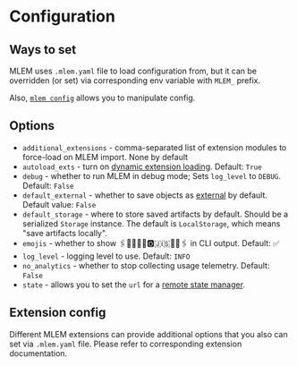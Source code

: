 # Configuration

## Ways to set

MLEM uses `.mlem.yaml` file to load configuration from, but it can be overridden
(or set) via corresponding env variable with `MLEM_` prefix.

Also, [`mlem config`](/doc/command-reference/config) allows you to manipulate
config.

## Options

- `additional_extensions` - comma-separated list of extension modules to
  force-load on MLEM import. None by default
- `autoload_exts` - turn on [dynamic extension loading]. Default: `True`
- `debug` - whether to run MLEM in debug mode; Sets `log_level` to `DEBUG`.
  Default: `False`
- `default_external` - whether to save objects as [external] by default.
  Default value: `False`
- `default_storage` - where to store saved artifacts by default. Should be a
  serialized `Storage` instance. The default is `LocalStorage`, which means
  "save artifacts locally".
- `emojis` - whether to show 🖇️🦉🤩🇪🇲🅾️🇯ℹ️🇸🤩🦉🖇️ in CLI output. Default: ✅
- `log_level` - logging level to use. Default: `INFO`
- `no_analytics` - whether to stop collecting usage telemetry. Default: `False`
- `state` - allows you to set the `url` for a [remote state manager].

[dynamic extension loading]: /doc/object-reference/extending#extension-dynamic-loading
[external]: /docs/user-guide/project-structure#External
[remote state manager]: /doc/user-guide/deploying#setting-up-remote-state-manager

## Extension config

Different MLEM extensions can provide additional options that you also can set
via `.mlem.yaml` file. Please refer to corresponding extension documentation.

